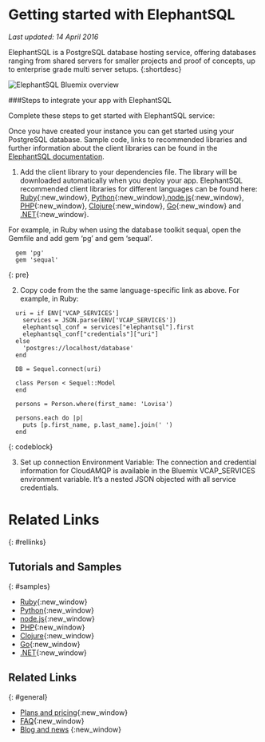 
# Getting started with ElephantSQL
*Last updated: 14 April 2016*

<!-- Short description: REQUIRED
The short description section should include one to two sentences describing why a developer would want to use your service in an app. This should be conversational style. For search engine optimization, include the service long name and "Bluemix". Keep the {: shortdesc} after the first paragraph so that the framework renders it properly.

Examples: -->
ElephantSQL is a PostgreSQL database hosting service, offering databases ranging from shared servers for smaller projects and proof of concepts, up to enterprise grade multi server setups. 
{:shortdesc}

<!-- If overview content is required, do not include it here. Put it in a separate "## About" section below the task section. -->

<!-- Task section: REQUIRED
The task section includes steps to integrate the service into the app.  
- With task-based, technical information, reduce the conversational style in favor of succinct and direct instructions.
- DO include the basic, most-common-use scenario steps to use the service or integrate it into the app. 
- DO NOT include steps to add the service from the Bluemix catalog; we assume that the user already took steps in the UI to add the service. 
- DO include code snippets in all languages that can be copied, as well as VCAP service info.  
- For additional tasks like configuring, managing, etc., add a task section (## Gerund_task_title) below the task section or "About" section if used. Use a task title such as "Configuring x", "Administering y", "Managing z". -->

<!-- You can include an optional prerequisites paragraph for any prerequisites to be met before integrating the service. For example: -->


![ElephantSQL Bluemix overview](https://github.com/IBM-Bluemix/docs-services/blob/lovisajohansson-index/services/ElephantSQL/elephantsql_bluemix.png "Bluemix ElephantSQL overview")

<!-- Include a sentence to briefly introduce the steps. Examples: -->

###Steps to integrate your app with ElephantSQL

Complete these steps to get started with ElephantSQL service:

<!-- Use ordered list markup for the step section. For code examples: 
- use three backticks ahead of and after the example (```)
- For copyable code snippet, multi-line, include {: codeblock} following the last set of backticks. A copy button will display in framework in output.
- For copyable command, single line, include {: pre} following the last set of backticks. When displayed, it will show "$" at the beginning of the command example and a copy button, but the copy button will include just the command example.
- For non-copyable output snippet, include {: screen} following the last set of backticks.
 -->

Once you have created your instance you can get started using your PostgreSQL database.
Sample code, links to recommended libraries and further information about the client libraries can be found in the [ElephantSQL documentation](http://www.elephantsql.com/docs/index.html).

1. Add the client library to your dependencies file. The library will be downloaded automatically when you deploy your app. ElephantSQL recommended client libraries for different languages can be found here:  [Ruby](http://www.elephantsql.com/docs/ruby.html){:new_window}, [Python](http://www.elephantsql.com/docs/python.html){:new_window},[node.js](http://www.elephantsql.com/docs/nodejs.html){:new_window}, [PHP](http://www.elephantsql.com/docs/php.html){:new_window}, [Clojure](http://www.elephantsql.com/docs/clojure.html){:new_window}, [Go](http://www.elephantsql.com/docs/go.html){:new_window} and [.NET](http://www.elephantsql.com/docs/dotnet.html){:new_window}. 
 

  For example, in Ruby when using the database toolkit sequal, open the Gemfile and add gem ‘pg’ and gem ‘sequal’.
  ```
    gem 'pg'
    gem 'sequal'
  ```
  {: pre}
  
2.  Copy code from the the same language-specific link as above. For example, in Ruby: 
```
  uri = if ENV['VCAP_SERVICES']
    services = JSON.parse(ENV['VCAP_SERVICES'])
    elephantsql_conf = services["elephantsql"].first
    elephantsql_conf["credentials"]["uri"]
  else
    'postgres://localhost/database'
  end

  DB = Sequel.connect(uri)

  class Person < Sequel::Model
  end
 
  persons = Person.where(first_name: 'Lovisa')

  persons.each do |p|
    puts [p.first_name, p.last_name].join(' ')
  end
```
{: codeblock}

3. Set up connection Environment Variable: The connection and credential information for CloudAMQP is available in the Bluemix VCAP_SERVICES environment variable. It’s a nested JSON objected with all service credentials. 

<!-- Related links section: REQUIRED.
Related links display in the upper right of the getting started page. 
Ensure that you retain the lowercase anchor IDs (eg. {: #rellinks}) as shown in this template. These are used as IDs during transform and the doc framework keys off the IDs for display. 
The headings coded here are not actually used. The doc framework provides the correct headings. 
Also ensure that the related links stay in position at the end of this file or the doc framework will not display them properly.
Use {:new_window} for external links to open a new window.-->
<!-- Please delete all comments within the related links section to avoid breaking the build. Thanks. -->

# Related Links
{: #rellinks}
## Tutorials and Samples
{: #samples}
* [Ruby](http://www.elephantsql.com/docs/ruby.html){:new_window}
* [Python](http://www.elephantsql.com/docs/python.html){:new_window}
* [node.js](http://www.elephantsql.com/docs/nodejs.html){:new_window}
* [PHP](http://www.elephantsql.com/docs/php.html){:new_window}
* [Clojure](http://www.elephantsql.com/docs/clojure.html){:new_window}
* [Go](http://www.elephantsql.com/docs/go.html){:new_window}
* [.NET](http://www.elephantsql.com/docs/dotnet.html){:new_window}
## Related Links
{: #general}
* [Plans and pricing](http://www.elephantsql.com/plans.html){:new_window}
* [FAQ](http://www.elephantsql.com/docs/faq.html){:new_window}
* [Blog and news](http://www.elephantsql.com/blog/index.html) {:new_window}

